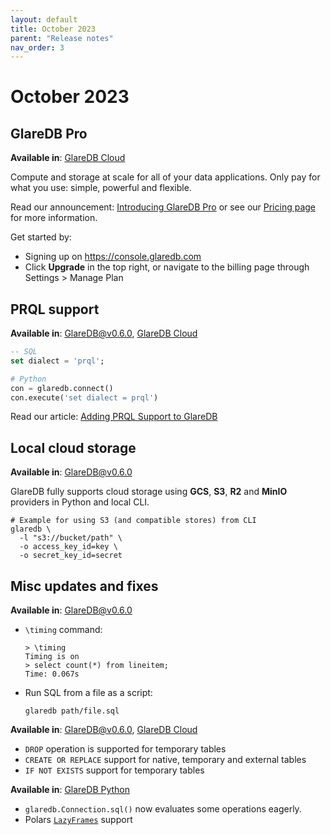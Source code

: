```yaml
---
layout: default
title: October 2023
parent: "Release notes"
nav_order: 3
---
```


# October 2023

## GlareDB Pro

**Available in**: [GlareDB Cloud]

Compute and storage at scale for all of your data applications. Only pay for
what you use: simple, powerful and flexible.

Read our announcement: [Introducing GlareDB Pro] or see our [Pricing page] for
more information.

Get started by:

- Signing up on <https://console.glaredb.com>
- Click **Upgrade** in the top right, or navigate to the billing page through
  Settings > Manage Plan

## PRQL support

**Available in**: [GlareDB@v0.6.0], [GlareDB Cloud]

```sql
-- SQL
set dialect = 'prql';
```

```python
# Python
con = glaredb.connect()
con.execute('set dialect = prql')
```

Read our article: [Adding PRQL Support to GlareDB]

## Local cloud storage

**Available in**: [GlareDB@v0.6.0]

GlareDB fully supports cloud storage using **GCS**, **S3**, **R2** and **MinIO** providers in Python and local CLI.

```shell
# Example for using S3 (and compatible stores) from CLI
glaredb \
  -l "s3://bucket/path" \
  -o access_key_id=key \
  -o secret_key_id=secret
```

## Misc updates and fixes

**Available in**: [GlareDB@v0.6.0]

- `\timing` command:

    ```shell
    > \timing
    Timing is on
    > select count(*) from lineitem;
    Time: 0.067s
    ```

- Run SQL from a file as a script:

    ```shell
    glaredb path/file.sql
    ```

**Available in**: [GlareDB@v0.6.0], [GlareDB Cloud]

- `DROP` operation is supported for temporary tables
- `CREATE OR REPLACE` support for native, temporary and external tables
- `IF NOT EXISTS` support for temporary tables

**Available in**: [GlareDB Python]

- `glaredb.Connection.sql()` now evaluates some operations eagerly.
- Polars [`LazyFrames`] support

[GlareDB Cloud]: https://console.glaredb.com/
[Introducing GlareDB Pro]: https://glaredb.com/blog/glaredb-pro-release-announcement
[Pricing page]: https://glaredb.com/pricing
[GlareDB@v0.6.0]: https://github.com/GlareDB/glaredb/releases/tag/v0.6.0
[Adding PRQL Support to GlareDB]: https://glaredb.com/blog/prql-announcement
[GlareDB Python]: https://pypi.org/project/glaredb/
[`LazyFrames`]: https://pola-rs.github.io/polars/py-polars/html/reference/lazyframe/index.html
